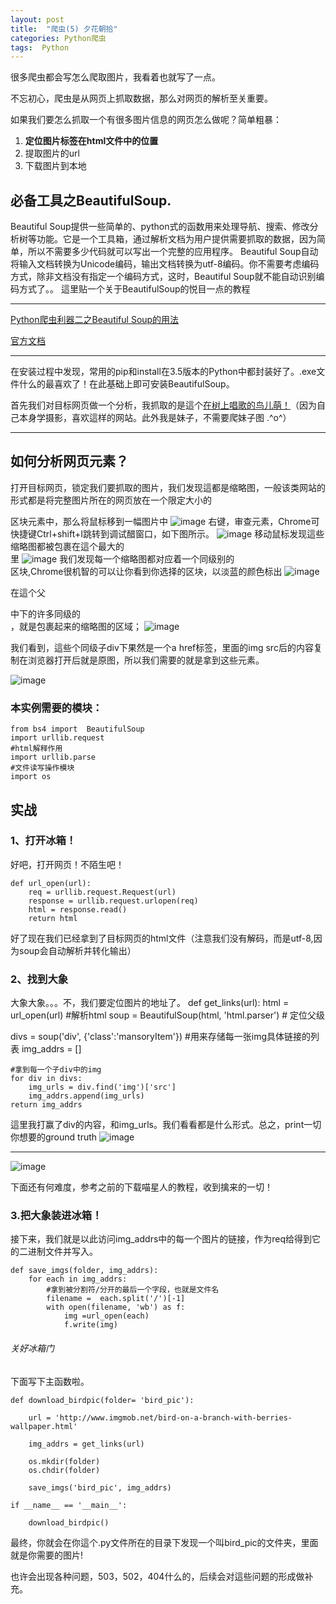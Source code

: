 ```yaml
---
layout: post
title:  "爬虫(5) 夕花朝拾"
categories: Python爬虫
tags:  Python
---
```


很多爬虫都会写怎么爬取图片，我看着也就写了一点。

不忘初心，爬虫是从网页上抓取数据，那么对网页的解析至关重要。

如果我们要怎么抓取一个有很多图片信息的网页怎么做呢？简单粗暴：



1.  **定位图片标签在html文件中的位置**
1. 提取图片的url
1. 下载图片到本地

## 必备工具之BeautifulSoup.
Beautiful Soup提供一些简单的、python式的函数用来处理导航、搜索、修改分析树等功能。它是一个工具箱，通过解析文档为用户提供需要抓取的数据，因为简单，所以不需要多少代码就可以写出一个完整的应用程序。
Beautiful Soup自动将输入文档转换为Unicode编码，输出文档转换为utf-8编码。你不需要考虑编码方式，除非文档没有指定一个编码方式，这时，Beautiful Soup就不能自动识别编码方式了。。
這里贴一个关于BeautifulSoup的悦目一点的教程

---

[Python爬虫利器二之Beautiful Soup的用法](http://cuiqingcai.com/1319.html)

[官方文档](https://www.crummy.com/software/BeautifulSoup/bs4/doc/index.zh.html#id17)

---

在安装过程中发现，常用的pip和install在3.5版本的Python中都封装好了。.exe文件什么的最喜欢了！在此基础上即可安装BeautifulSoup。

首先我们对目标网页做一个分析，我抓取的是這个[在树上唱歌的鸟儿萌！](http://www.imgmob.net/bird-on-a-branch-with-berries-wallpaper.html)（因为自己本身学摄影，喜欢這样的网站。此外我是妹子，不需要爬妹子图 \.\^o^）

---
## 如何分析网页元素？

打开目标网页，锁定我们要抓取的图片，我们发现這都是缩略图，一般该类网站的形式都是将完整图片所在的网页放在一个限定大小的<div>区块元素中，那么将鼠标移到一幅图片中
![image](http://7xq62e.com1.z0.glb.clouddn.com/web_spider(2)QQ%E6%88%AA%E5%9B%BE20160524202154.jpg)
右键，审查元素，Chrome可快捷键Ctrl+shift+I跳转到调试醋窗口，如下图所示。
![image](http://7xq62e.com1.z0.glb.clouddn.com/web_spider(2)href.jpg)
移动鼠标发现這些缩略图都被包裹在這个最大的<div>里
![image](http://7xq62e.com1.z0.glb.clouddn.com/web_spider(2)all.jpg)
我们发现每一个缩略图都对应着一个同级别的<div>区块,Chrome很机智的可以让你看到你选择的区块，以淡蓝的颜色标出
![image](http://7xq62e.com1.z0.glb.clouddn.com/web_spider(2)child_example.jpg)


在這个父<div>中下的许多同级的<div>，就是包裹起来的缩略图的区域；
![image](http://7xq62e.com1.z0.glb.clouddn.com/web_spider(2)child_example.jpg)


我们看到，這些个同级子div下果然是一个a href标签，里面的img src后的内容复制在浏览器打开后就是原图，所以我们需要的就是拿到这些元素。

![image](http://7xq62e.com1.z0.glb.clouddn.com/web_spider(2)href.jpg)


### 本实例需要的模块：
    from bs4 import  BeautifulSoup
    import urllib.request
    #html解释作用
    import urllib.parse
    #文件读写操作模块
    import os
    
## 实战
    
### 1、打开冰箱！
好吧，打开网页！不陌生吧！

    def url_open(url):
        req = urllib.request.Request(url)
        response = urllib.request.urlopen(req)
        html = response.read()
        return html

好了现在我们已经拿到了目标网页的html文件（注意我们没有解码，而是utf-8,因为soup会自动解析并转化输出）

### 2、找到大象
大象大象。。。不，我们要定位图片的地址了。
    def get_links(url):
        html = url_open(url)
        #解析html
        soup = BeautifulSoup(html, 'html.parser')
        # 定位父级<div>
        divs = soup('div', {'class':'mansoryItem'})
        #用来存储每一张img具体链接的列表
        img_addrs = []
    
    #拿到每一个子div中的img
    for div in divs:
        img_urls = div.find('img')['src']
        img_addrs.append(img_urls)
    return img_addrs
這里我打赢了div的内容，和img_urls。我们看看都是什么形式。总之，print一切你想要的ground truth
![image](http://7xq62e.com1.z0.glb.clouddn.com/web_spider(2)divs.jpg)

---

![image](http://7xq62e.com1.z0.glb.clouddn.com/web_spider(2)img_linl.jpg)

下面还有何难度，参考之前的下载喵星人的教程，收到擒来的一切！

### 3.把大象装进冰箱！

接下来，我们就是以此访问img_addrs中的每一个图片的链接，作为req给得到它的二进制文件并写入。
    
    def save_imgs(folder, img_addrs):
        for each in img_addrs:
            #拿到被分割符/分开的最后一个字段，也就是文件名
            filename =  each.split('/')[-1]
            with open(filename, 'wb') as f:
                img =url_open(each)
                f.write(img)
                
###### 关好冰箱门

下面写下主函数啦。
    
    def download_birdpic(folder= 'bird_pic'):

        url = 'http://www.imgmob.net/bird-on-a-branch-with-berries-wallpaper.html'
    
        img_addrs = get_links(url)
        
        os.mkdir(folder)
        os.chdir(folder)
        
        save_imgs('bird_pic', img_addrs)
    
    if __name__ == '__main__':

        download_birdpic()
        
最终，你就会在你這个.py文件所在的目录下发现一个叫bird_pic的文件夹，里面就是你需要的图片!

也许会出现各种问题，503，502，404什么的，后续会对這些问题的形成做补充。

        

    





